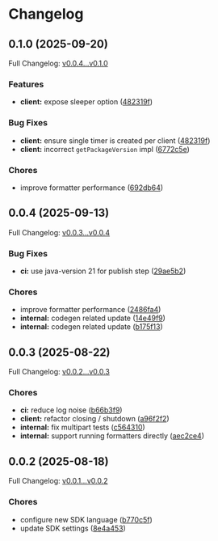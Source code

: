 # Changelog

## 0.1.0 (2025-09-20)

Full Changelog: [v0.0.4...v0.1.0](https://github.com/CASParser/cas-parser-java/compare/v0.0.4...v0.1.0)

### Features

* **client:** expose sleeper option ([482319f](https://github.com/CASParser/cas-parser-java/commit/482319f0e19023df4e3ba5414e38914f6ad037fa))


### Bug Fixes

* **client:** ensure single timer is created per client ([482319f](https://github.com/CASParser/cas-parser-java/commit/482319f0e19023df4e3ba5414e38914f6ad037fa))
* **client:** incorrect `getPackageVersion` impl ([6772c5e](https://github.com/CASParser/cas-parser-java/commit/6772c5eeb5557a1e494852713cc55ec722b75145))


### Chores

* improve formatter performance ([692db64](https://github.com/CASParser/cas-parser-java/commit/692db64a36ef927e9c0ea23bd57192af99aaaf02))

## 0.0.4 (2025-09-13)

Full Changelog: [v0.0.3...v0.0.4](https://github.com/CASParser/cas-parser-java/compare/v0.0.3...v0.0.4)

### Bug Fixes

* **ci:** use java-version 21 for publish step ([29ae5b2](https://github.com/CASParser/cas-parser-java/commit/29ae5b284038528c2cde321ff2e74257755a7adb))


### Chores

* improve formatter performance ([2486fa4](https://github.com/CASParser/cas-parser-java/commit/2486fa43b6f0e0b1809d6155276d028c942d5a85))
* **internal:** codegen related update ([14e49f9](https://github.com/CASParser/cas-parser-java/commit/14e49f9467da3e4c5f89e913820f7c6a34c41291))
* **internal:** codegen related update ([b175f13](https://github.com/CASParser/cas-parser-java/commit/b175f13cdf092aef7f028737640db543ce6c62e5))

## 0.0.3 (2025-08-22)

Full Changelog: [v0.0.2...v0.0.3](https://github.com/CASParser/cas-parser-java/compare/v0.0.2...v0.0.3)

### Chores

* **ci:** reduce log noise ([b66b3f9](https://github.com/CASParser/cas-parser-java/commit/b66b3f9da67d09730f90fc863a3aa05bd54d1b14))
* **client:** refactor closing / shutdown ([a96f2f2](https://github.com/CASParser/cas-parser-java/commit/a96f2f22d6b5e36631fd79ad19e71b45c33a1402))
* **internal:** fix multipart tests ([c564310](https://github.com/CASParser/cas-parser-java/commit/c56431084f5366b0b5887619ca0e1e4c44fe6e6c))
* **internal:** support running formatters directly ([aec2ce4](https://github.com/CASParser/cas-parser-java/commit/aec2ce4f099cfebef00d9357a1c1cc8280caa83b))

## 0.0.2 (2025-08-18)

Full Changelog: [v0.0.1...v0.0.2](https://github.com/CASParser/cas-parser-java/compare/v0.0.1...v0.0.2)

### Chores

* configure new SDK language ([b770c5f](https://github.com/CASParser/cas-parser-java/commit/b770c5fbe373e024045f0df86866c36b33b8a0aa))
* update SDK settings ([8e4a453](https://github.com/CASParser/cas-parser-java/commit/8e4a453ce08d8ef5d5cf49945899da1106d767fb))
